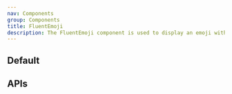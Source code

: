 ```yaml
---
nav: Components
group: Components
title: FluentEmoji
description: The FluentEmoji component is used to display an emoji with the Fluent design style. It supports different types of styles (modern, flat, high-contrast) and sizes. It also provides a loading spinner when the image is being fetched from the server, and a fallback text emoji when the image fails to load. The component is customizable with className and style props, and can receive additional props to be passed down to the underlying div element.
---
```


## Default

<code src="./demos/index.tsx" nopadding></code>

## APIs

<API></API>
